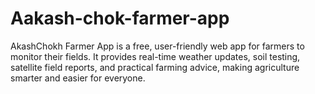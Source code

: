 # Aakash-chok-farmer-app
AkashChokh Farmer App is a free, user-friendly web app for farmers to monitor their fields. It provides real-time weather updates, soil testing, satellite field reports, and practical farming advice, making agriculture smarter and easier for everyone.
